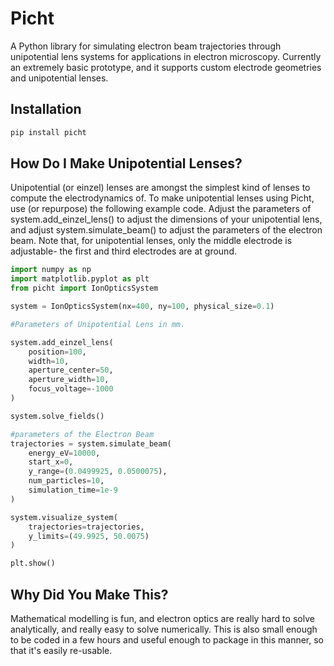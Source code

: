 # Picht

A Python library for simulating electron beam trajectories through unipotential lens systems for applications in electron microscopy. Currently an extremely basic prototype, and it supports custom electrode geometries and unipotential lenses.

## Installation

```bash
pip install picht
```

## How Do I Make Unipotential Lenses?

Unipotential (or einzel) lenses are amongst the simplest kind of lenses to compute the electrodynamics of. To make unipotential lenses using Picht, use (or repurpose) the following example code. Adjust the parameters of system.add_einzel_lens() to adjust the dimensions of your unipotential lens, and adjust system.simulate_beam() to adjust the parameters of the electron beam. Note that, for unipotential lenses, only the middle electrode is adjustable- the first and third electrodes are at ground. 

```python
import numpy as np
import matplotlib.pyplot as plt
from picht import IonOpticsSystem

system = IonOpticsSystem(nx=400, ny=100, physical_size=0.1)

#Parameters of Unipotential Lens in mm.

system.add_einzel_lens(
    position=100, 
    width=10, 
    aperture_center=50, 
    aperture_width=10, 
    focus_voltage=-1000
)

system.solve_fields()

#parameters of the Electron Beam
trajectories = system.simulate_beam(
    energy_eV=10000,
    start_x=0,
    y_range=(0.0499925, 0.0500075),
    num_particles=10,
    simulation_time=1e-9
)

system.visualize_system(
    trajectories=trajectories,
    y_limits=(49.9925, 50.0075)
)

plt.show()
```

## Why Did You Make This?

Mathematical modelling is fun, and electron optics are really hard to solve analytically, and really easy to solve numerically. This is also small enough to be coded in a few hours and useful enough to package in this manner, so that it's easily re-usable.
